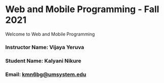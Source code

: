 # Web and Mobile Programming - Fall 2021

Welcome to Web and Mobile Programming

### Instructor Name: Vijaya Yeruva
### Student Name: Kalyani Nikure
### Email: kmn6bg@umsystem.edu

